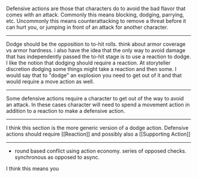 Defensive actions are those that characters do to avoid the bad flavor that comes with an attack. Commonly this means blocking, dodging, parrying, etc. Uncommonly this means counterattacking to remove a threat before it can hurt you, or jumping in front of an attack for another character.

---

Dodge should be the opposition to to-hit rolls. think about armor coverage vs armor hardness. i also have the idea that the only way to avoid damage that has independently passed the to-hit stage is to use a reaction to dodge.
I like the notion that dodging should require a reaction. At storyteller discretion dodging some things might take a reaction and then some. I would say that to "dodge" an explosion you need to get out of it and that would require a move action as well.

---

Some defensive actions require a character to get out of the way to avoid an attack. In these cases character will need to spend a movement action in addition to a reaction to make a defensive action.

---

I think this section is the more generic version of a dodge action. Defensive actions should require [[Reaction]] and possibly also a [[Supporting Action]]

---

- round based conflict using action economy. series of opposed checks. synchronous as opposed to async.

I think this means you 